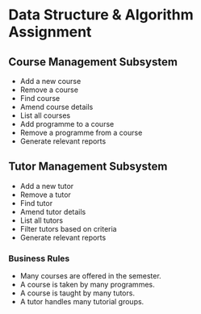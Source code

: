 # Data Structure & Algorithm Assignment

## Course Management Subsystem
- Add a new course
- Remove a course
- Find course
- Amend course details
- List all courses
- Add programme to a course
- Remove a programme from a course
- Generate relevant reports

## Tutor Management Subsystem
- Add a new tutor
- Remove a tutor
- Find tutor
- Amend tutor details
- List all tutors
- Filter tutors based on criteria
- Generate relevant reports



### Business Rules
- Many courses are offered in the semester.
- A course is taken by many programmes.
- A course is taught by many tutors.
- A tutor handles many tutorial groups.

